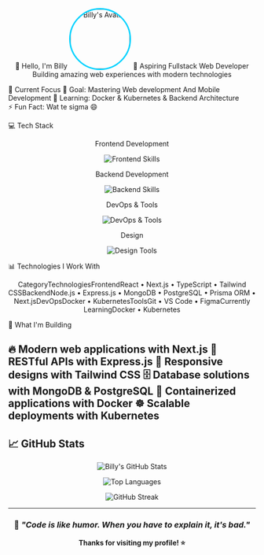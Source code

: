 <div align="center">
👋 Hello, I'm Billy
<img src="https://64.media.tumblr.com/b011e7ee16c74dbbe65c880b6d08a67f/3ef557d02cf9c757-30/s400x600/a4cb86fa8637906c4323e5bf0e9766917d20fcb5.jpg" alt="Billy's Avatar" width="120" height="120" style="border-radius: 50%; border: 3px solid #00d2ff;" />
🚀 Aspiring Fullstack Web Developer
Building amazing web experiences with modern technologies
</div>

🎯 Current Focus
🔭 Goal: Mastering Web development And Mobile Development
🌱 Learning: Docker & Kubernetes & Backend Architecture  
⚡ Fun Fact: Wat te sigma 😄

💻 Tech Stack
<div align="center">
Frontend Development
<p>
  <img src="https://skillicons.dev/icons?i=react,nextjs,typescript,javascript,redux,tailwind" alt="Frontend Skills" />
</p>
Backend Development
<p>
  <img src="https://skillicons.dev/icons?i=nodejs,express,mongodb,postgresql,prisma" alt="Backend Skills" />
</p>
DevOps & Tools
<p>
  <img src="https://skillicons.dev/icons?i=docker,kubernetes,git,vscode" alt="DevOps & Tools" />
</p>
Design
<p>
  <img src="https://skillicons.dev/icons?i=figma" alt="Design Tools" />
</p>
</div>

📊 Technologies I Work With
<div align="center">
CategoryTechnologiesFrontendReact • Next.js • TypeScript • Tailwind CSSBackendNode.js • Express.js • MongoDB • PostgreSQL • Prisma ORM • Next.jsDevOpsDocker • KubernetesToolsGit • VS Code • FigmaCurrently LearningDocker • Kubernetes
</div>

🎨 What I'm Building

🔥 Modern web applications with Next.js
🎯 RESTful APIs with Express.js
📱 Responsive designs with Tailwind CSS
🗄️ Database solutions with MongoDB & PostgreSQL
🐳 Containerized applications with Docker
☸️ Scalable deployments with Kubernetes
---

## 📈 **GitHub Stats**

<div align="center">
  
  <!-- Ganti 'billy-username' dengan username GitHub kamu yang asli -->
  ![Billy's GitHub Stats](https://github-readme-stats.vercel.app/api?username=Billy-AR&show_icons=true&theme=tokyonight&hide_border=true)
  
  ![Top Languages](https://github-readme-stats.vercel.app/api/top-langs/?username=Billy-AR&layout=compact&theme=tokyonight&hide_border=true)
  
  ![GitHub Streak](https://github-readme-streak-stats.herokuapp.com/?user=Billy-AR&theme=tokyonight&hide_border=true)

</div>

---

<div align="center">
  
### 💭 *"Code is like humor. When you have to explain it, it's bad."* 

**Thanks for visiting my profile! ⭐**

</div>

